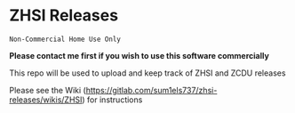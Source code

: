 # ZHSI Releases

`Non-Commercial Home Use Only`

**Please contact me first if you wish to use this software commercially**

This repo will be used to upload and keep track of ZHSI and ZCDU releases

Please see the Wiki (https://gitlab.com/sum1els737/zhsi-releases/wikis/ZHSI) for instructions